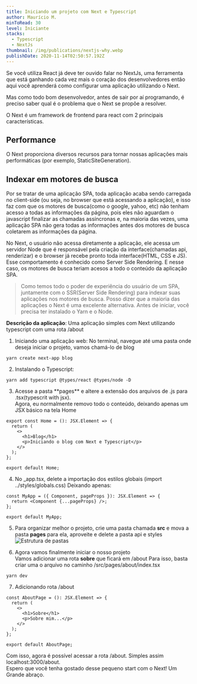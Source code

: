 ```yaml
---
title: Iniciando um projeto com Next e Typescript
author: Maurício M.
minToRead: 30
level: Iniciante
stacks:
  - Typescript
  - NextJs
thumbnail: /img/publications/nextjs-why.webp
publishDate: 2020-11-14T02:50:57.192Z
---
```

Se você utiliza React já deve ter ouvido falar no NextJs, uma ferramenta que está ganhando cada vez mais o coração dos desenvolvedores então aqui você aprenderá como configurar uma aplicação utilizando o Next.

Mas como todo bom desenvolvedor, antes de sair por aí programando, é preciso saber qual é o problema que o Next se propõe a resolver.

O Next é um framework de frontend para react com 2 principais características.

## Performance

O Next proporciona diversos recursos para tornar nossas aplicações mais performáticas (por exemplo, StaticSiteGeneration).

## Indexar em motores de busca

Por se tratar de uma aplicação SPA, toda aplicação acaba sendo carregada no client-side (ou seja, no browser que está acessando a aplicação), e isso faz com que os motores de busca(como o google, yahoo, etc) não tenham acesso a todas as informações da página, pois eles não aguardam o javascript finalizar as chamadas assíncronas e, na maioria das vezes, uma aplicação SPA não gera todas as informações antes dos motores de busca coletarem as informações da página.

No Next, o usuário não acessa diretamente a aplicação, ele acessa um servidor Node que é responsável pela criação da interface(chamadas api, renderizar) e o browser já recebe pronto toda interface(HTML, CSS e JS).  Esse comportamento é conhecido como Server Side Rendering. E nesse caso, os motores de busca teriam acesos a todo o conteúdo da aplicação SPA.

> Como temos todo o poder de experiência do usuário de um SPA, juntamente com o SSR(Server Side Rendering) para indexar suas aplicações nos motores de busca. Posso dizer que a maioria das aplicações o Next é uma excelente alternativa. Antes de iniciar, você precisa ter instalado o Yarn e o Node.

**Descrição da aplicação**: Uma aplicação simples com Next utilizando typescript com uma rota /about

1. Iniciando uma aplicação web:
   No terminal, navegue até uma pasta onde deseja iniciar o projeto, vamos chamá-lo de blog


```
yarn create next-app blog
```

2. Instalando o Typescript:


```
yarn add typescript @types/react @types/node -D
```

3. Acesse a pasta \*\*pages\*\* e altere a extensão dos arquivos de .js para .tsx(typescrit with jsx). \
   Agora, eu normalmente removo todo o conteúdo, deixando apenas um JSX básico na tela Home


```
export const Home = (): JSX.Element => {  
  return (  
    <>  
      <h1>Blog</h1>  
      <p>Iniciando o blog com Next e Typescript</p>  
    </>  
  );  
};  
  
export default Home;  
```

4. No _app.tsx, delete a importação dos estilos globais (import ../styles/globals.css)  Deixando apenas: 


```
const MyApp = ({ Component, pageProps }): JSX.Element => {
  return <Component {...pageProps} />;
};

export default MyApp;
```

5. Para organizar melhor o projeto, crie uma pasta chamada **src** e mova a pasta **pages** para ela, aproveite e delete a pasta api e styles
   ![Estrutura de pastas](/img/publications/post01-pages-structure.png "Estrutura de pastas")


6. Agora vamos finalmente iniciar o nosso projeto\
   Vamos adicionar uma rota **sobre** que ficará em <url>/about
   Para isso, basta criar uma o arquivo no caminho /src/pages/about/index.tsx


```
yarn dev
```

7. Adicionando rota /about


```
const AboutPage = (): JSX.Element => {
  return (
    <>
      <h1>Sobre</h1>
      <p>Sobre mim...</p>
    </>
  );
};

export default AboutPage;
```

Com isso, agora é possível acessar a rota /about. Simples assim
localhost:3000/about.\
Espero que você tenha gostado desse pequeno start com o Next! Um Grande abraço.
